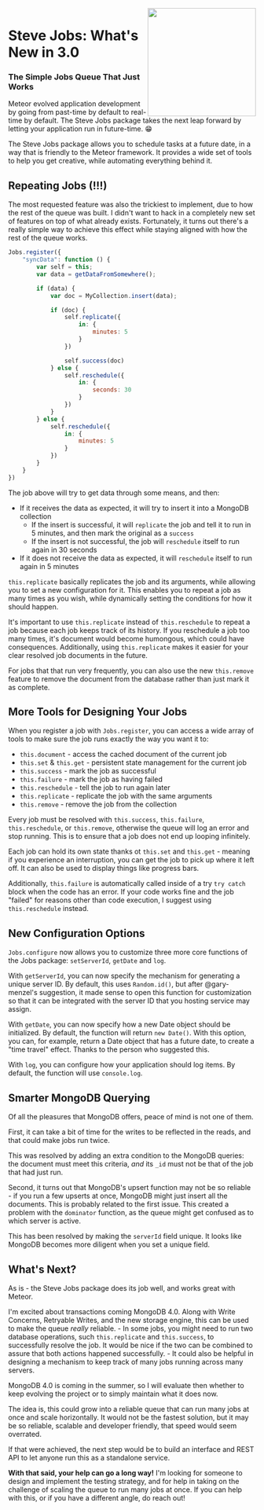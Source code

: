 <img align="right" width="220" src="https://github.com/msavin/stevejobs/blob/master/ICON.png?raw=true" />

# Steve Jobs: What's New in 3.0

### The Simple Jobs Queue That Just Works

Meteor evolved application development by going from past-time by default to real-time by default. The Steve Jobs package takes the next leap forward by letting your application run in future-time. 😁

The Steve Jobs package allows you to schedule tasks at a future date, in a way that is friendly to the Meteor framework. It provides a wide set of tools to help you get creative, while automating everything behind it.

## Repeating Jobs (!!!)

The most requested feature was also the trickiest to implement, due to how the rest of the queue was built. I didn't want to hack in a completely new set of features on top of what already exists. Fortunately, it turns out there's a really simple way to achieve this effect while staying aligned with how the rest of the queue works.

```javascript
Jobs.register({
    "syncData": function () {
        var self = this;
        var data = getDataFromSomewhere();

        if (data) {
            var doc = MyCollection.insert(data);

            if (doc) {
                self.replicate({
                    in: {
                        minutes: 5
                    }
                })

                self.success(doc)
            } else {
                self.reschedule({
                    in: {
                        seconds: 30
                    }
                })
            }
        } else {
            self.reschedule({
                in: {
                    minutes: 5
                }
            })
        }
    }
})
```

The job above will try to get data through some means, and then:
  - If it receives the data as expected, it will try to insert it into a MongoDB collection
    - If the insert is successful, it will `replicate` the job and tell it to run in 5 minutes, and then mark the original as a `success`
    - If the insert is not successful, the job will `reschedule` itself to run again in 30 seconds
  - If it does not receive the data as expected, it will `reschedule` itself to run again in 5 minutes

`this.replicate` basically replicates the job and its arguments, while allowing you to set a new configuration for it. This enables you to repeat a job as many times as you wish, while dynamically setting the conditions for how it should happen.

It's important to use `this.replicate` instead of `this.reschedule` to repeat a job because each job keeps track of its history. If you reschedule a job too many times, it's document would become humongous, which could have consequences. Additionally, using `this.replicate` makes it easier for your clear resolved job documents in the future.

For jobs that that run very frequently, you can also use the new `this.remove` feature to remove the document from the database rather than just mark it as complete.

## More Tools for Designing Your Jobs

When you register a job with `Jobs.register`, you can access a wide array of tools to make sure the job runs exactly the way you want it to:
 - `this.document` - access the cached document of the current job
 - `this.set` & `this.get` - persistent state management for the current job
 - `this.success` - mark the job as successful
 - `this.failure` - mark the job as having failed
 - `this.reschedule` - tell the job to run again later
 - `this.replicate` - replicate the job with the same arguments
 - `this.remove` - remove the job from the collection

Every job must be resolved with `this.success`, `this.failure`, `this.reschedule`, or `this.remove`, otherwise the queue will log an error and stop running. This is to ensure that a job does not end up looping infinitely.

Each job can hold its own state thanks ot `this.set` and `this.get` - meaning if you experience an interruption, you can get the job to pick up where it left off. It can also be used to display things like progress bars.

Additionally, `this.failure` is automatically called inside of a try `try catch` block when the code has an error. If your code works fine and the job "failed" for reasons other than code execution, I suggest using `this.reschedule` instead. 

## New Configuration Options

`Jobs.configure` now allows you to customize three more core functions of the Jobs package: `setServerId`, `getDate` and `log`.

With `getServerId`, you can now specify the mechanism for generating a unique server ID. By default, this uses `Random.id()`, but after @gary-menzel's suggestion, it made sense to open this function for customization so that it can be integrated with the server ID that you hosting service may assign.

With `getDate`, you can now specify how a new Date object should be initialized. By default, the function will return `new Date()`. With this option, you can, for example, return a Date object that has a future date, to create a "time travel" effect. Thanks to the person who suggested this.

With `log`, you can configure how your application should log items. By default, the function will use `console.log`. 

## Smarter MongoDB Querying

Of all the pleasures that MongoDB offers, peace of mind is not one of them. 

First, it can take a bit of time for the writes to be reflected in the reads, and that could make jobs run twice. 

This was resolved by adding an extra condition to the MongoDB queries: the document must meet this criteria, _and_ its `_id` must not be that of the job that had just run.

Second, it turns out that MongoDB's upsert function may not be so reliable - if you run a few upserts at once, MongoDB might just insert all the documents. This is probably related to the first issue.  This created a problem with the `dominator` function, as the queue might get confused as to which server is active.

This has been resolved by making the `serverId` field unique. It looks like MongoDB becomes more diligent when you set a unique field.

## What's Next?

As is - the Steve Jobs package does its job well, and works great with Meteor.

I'm excited about transactions coming MongoDB 4.0. Along with Write Concerns, Retryable Writes, and the new storage engine, this can be used to make the queue _really_ reliable.
    - In some jobs, you might need to run two database operations, such  `this.replicate` and `this.success`, to successfully resolve the job. It would be nice if the two can be combined to assure that both actions happened successfully.
    - It could also be helpful in designing a mechanism to keep track of many jobs running across many servers.

MongoDB 4.0 is coming in the summer, so I will evaluate then whether to keep evolving the project or to simply maintain what it does now.

The idea is, this could grow into a reliable queue that can run many jobs at once and scale horizontally. It would not be the fastest solution, but it may be so reliable, scalable and developer friendly, that speed would seem overrated.

If that were achieved, the next step would be to build an interface and REST API to let anyone run this as a standalone service.

**With that said, your help can go a long way!** I'm looking for someone to design and implement the testing strategy, and for help in taking on the challenge of scaling the queue to run many jobs at once. If you can help with this, or if you have a different angle, do reach out!